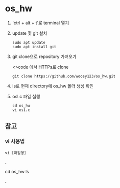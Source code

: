 # os_hw

1. 'ctrl + alt + t'로 terminal 열기
2. update 및 git 설치

       sudo apt update
       sudo apt install git
  
4. git clone으로 repository 가져오기
   
   <>code 에서 HTTPs로 clone
   
       git clone https://github.com/woosy123/os_hw.git

5. ls로 현재 directory에 os_hw 폴더 생성 확인       
6. osl.c 파일 실행

       cd os_hw
       vi os1.c


## 참고

### vi 사용법

    vi [파일명]

.

  cd os_hw
  ls
  
.
